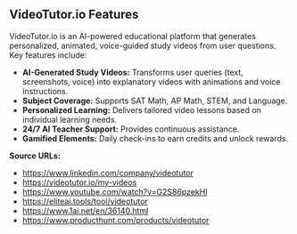 ## VideoTutor.io Features

VideoTutor.io is an AI-powered educational platform that generates personalized, animated, voice-guided study videos from user questions. Key features include:

*   **AI-Generated Study Videos:** Transforms user queries (text, screenshots, voice) into explanatory videos with animations and voice instructions.
*   **Subject Coverage:** Supports SAT Math, AP Math, STEM, and Language.
*   **Personalized Learning:** Delivers tailored video lessons based on individual learning needs.
*   **24/7 AI Teacher Support:** Provides continuous assistance.
*   **Gamified Elements:** Daily check-ins to earn credits and unlock rewards.

**Source URLs:**
*   https://www.linkedin.com/company/videotutor
*   https://videotutor.io/my-videos
*   https://www.youtube.com/watch?v=G2S86pzekHI
*   https://eliteai.tools/tool/videotutor
*   https://www.1ai.net/en/36140.html
*   https://www.producthunt.com/products/videotutor

